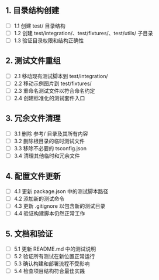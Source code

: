 ## 1. 目录结构创建
- [ ] 1.1 创建 test/ 目录结构
- [ ] 1.2 创建 test/integration/、test/fixtures/、test/utils/ 子目录
- [ ] 1.3 验证目录权限和结构正确性

## 2. 测试文件重组
- [ ] 2.1 移动现有测试脚本到 test/integration/
- [ ] 2.2 移动示例图片到 test/fixtures/
- [ ] 2.3 重命名测试文件以符合命名约定
- [ ] 2.4 创建标准化的测试套件入口

## 3. 冗余文件清理
- [ ] 3.1 删除 参考/ 目录及其所有内容
- [ ] 3.2 删除根目录的临时测试文件
- [ ] 3.3 移除不必要的 tsconfig.json
- [ ] 3.4 清理其他临时和冗余文件

## 4. 配置文件更新
- [ ] 4.1 更新 package.json 中的测试脚本路径
- [ ] 4.2 添加新的测试命令
- [ ] 4.3 更新 .gitignore 以包含新的测试目录
- [ ] 4.4 验证构建脚本仍然正常工作

## 5. 文档和验证
- [ ] 5.1 更新 README.md 中的测试说明
- [ ] 5.2 验证所有测试在新位置正常运行
- [ ] 5.3 确认构建和部署流程不受影响
- [ ] 5.4 检查项目结构符合最佳实践